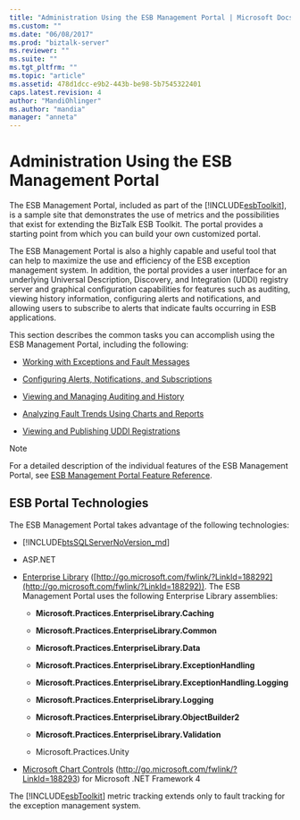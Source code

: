```yaml
---
title: "Administration Using the ESB Management Portal | Microsoft Docs"
ms.custom: ""
ms.date: "06/08/2017"
ms.prod: "biztalk-server"
ms.reviewer: ""
ms.suite: ""
ms.tgt_pltfrm: ""
ms.topic: "article"
ms.assetid: 478d1dcc-e9b2-443b-be98-5b7545322401
caps.latest.revision: 4
author: "MandiOhlinger"
ms.author: "mandia"
manager: "anneta"
---
```

# Administration Using the ESB Management Portal
The ESB Management Portal, included as part of the [!INCLUDE[esbToolkit](../includes/esbtoolkit-md.md)], is a sample site that demonstrates the use of metrics and the possibilities that exist for extending the BizTalk ESB Toolkit. The portal provides a starting point from which you can build your own customized portal.  
  
 The ESB Management Portal is also a highly capable and useful tool that can help to maximize the use and efficiency of the ESB exception management system. In addition, the portal provides a user interface for an underlying Universal Description, Discovery, and Integration (UDDI) registry server and graphical configuration capabilities for features such as auditing, viewing history information, configuring alerts and notifications, and allowing users to subscribe to alerts that indicate faults occurring in ESB applications.  
  
 This section describes the common tasks you can accomplish using the ESB Management Portal, including the following:  
  
-   [Working with Exceptions and Fault Messages](../esb-toolkit/working-with-exceptions-and-fault-messages.md)  
  
-   [Configuring Alerts, Notifications, and Subscriptions](../esb-toolkit/configuring-alerts-notifications-and-subscriptions.md)  
  
-   [Viewing and Managing Auditing and History](../esb-toolkit/viewing-and-managing-auditing-and-history.md)  
  
-   [Analyzing Fault Trends Using Charts and Reports](../esb-toolkit/analyzing-fault-trends-using-charts-and-reports.md)  
  
-   [Viewing and Publishing UDDI Registrations](../esb-toolkit/viewing-and-publishing-uddi-registrations.md)  
  
> [!NOTE]
>  For a detailed description of the individual features of the ESB Management Portal, see [ESB Management Portal Feature Reference](../esb-toolkit/esb-management-portal-feature-reference.md).  
  
## ESB Portal Technologies  
 The ESB Management Portal takes advantage of the following technologies:  
  
-   [!INCLUDE[btsSQLServerNoVersion_md](../includes/btssqlservernoversion-md.md)] 
  
-   ASP.NET
  
-   [Enterprise Library](http://go.microsoft.com/fwlink/?LinkId=188292) ([http://go.microsoft.com/fwlink/?LinkId=188292](http://go.microsoft.com/fwlink/?LinkId=188292)). The ESB Management Portal uses the following Enterprise Library assemblies:  
  
    -   **Microsoft.Practices.EnterpriseLibrary.Caching**  
  
    -   **Microsoft.Practices.EnterpriseLibrary.Common**  
  
    -   **Microsoft.Practices.EnterpriseLibrary.Data**  
  
    -   **Microsoft.Practices.EnterpriseLibrary.ExceptionHandling**  
  
    -   **Microsoft.Practices.EnterpriseLibrary.ExceptionHandling.Logging**  
  
    -   **Microsoft.Practices.EnterpriseLibrary.Logging**  
  
    -   **Microsoft.Practices.EnterpriseLibrary.ObjectBuilder2**  
  
    -   **Microsoft.Practices.EnterpriseLibrary.Validation**  
  
    -   Microsoft.Practices.Unity  
  
-   [Microsoft Chart Controls](http://go.microsoft.com/fwlink/?LinkId=188293) (http://go.microsoft.com/fwlink/?LinkId=188293) for Microsoft .NET Framework 4  
  
The [!INCLUDE[esbToolkit](../includes/esbtoolkit-md.md)] metric tracking extends only to fault tracking for the exception management system.
